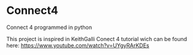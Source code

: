 # Connect4
Connect 4 programmed in python

This project is inspired in KeithGalli Conect 4 tutorial wich can be found here: https://www.youtube.com/watch?v=UYgyRArKDEs
